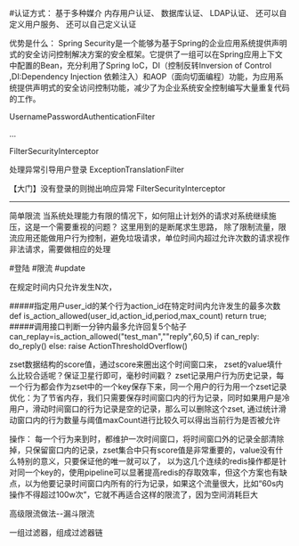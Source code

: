 #认证方式： 
基于多种媒介
内存用户认证、
数据库认证、
LDAP认证、
还可以自定义用户服务、
还可以自己定义认证


优势是什么：
Spring Security是一个能够为基于Spring的企业应用系统提供声明式的安全访问控制解决方案的安全框架。它提供了一组可以在Spring应用上下文中配置的Bean，充分利用了Spring IoC，DI（控制反转Inversion of Control ,DI:Dependency Injection 依赖注入）和AOP（面向切面编程）功能，为应用系统提供声明式的安全访问控制功能，减少了为企业系统安全控制编写大量重复代码的工作。

UsernamePasswordAuthenticationFilter

...

FilterSecurityInterceptor

处理异常引导用户登录
ExceptionTranslationFilter

【大门】没有登录的则抛出响应异常
FilterSecurityInterceptor


--------------------

简单限流
当系统处理能力有限的情况下，如何阻止计划外的请求对系统继续施压，这是一个需要重视的问题？
这里用到的是断尾求生思路，
除了限制流量，限流应用还能做用户行为控制，避免垃圾请求，单位时间内超过允许次数的请求视作非法请求，需要做相应的处理

#登陆
#限流
#update



在规定时间内只允许发生N次，

#####指定用户user_id的某个行为action_id在特定时间内允许发生的最多次数
def is_action_allowed(user_id,action_id,period,max_count)
return true;
#####调用接口判断一分钟内最多允许回复5个帖子
can_replay=is_action_allowed("test_man",""reply",60,5)
if can_reply:
    do_reply()
else:
    raise ActionThresholdOverflow()
    
zset数据结构的score值，通过score来圈出这个时间窗口来，
zset的value填什么比较合适呢？保证卫星行即可，毫秒时间戳？
zset记录用户行为历史记录，每一个行为都会作为zset中的一个key保存下来，同一个用户的行为用一个zset记录
优化：为了节省内存，我们只需要保存时间窗口内的行为记录，同时如果用户是冷用户，滑动时间窗口的行为记录是空的记录，那么可以删除这个zset,
通过统计滑动窗口内的行为数量与阈值maxCount进行比较久可以得出当前行为是否被允许

操作：
每一个行为来到时，都维护一次时间窗口，将时间窗口外的记录全部清除掉，只保留窗口内的记录，zset集合中只有score值是非常重要的，value没有什么特别的意义，只要保证他的唯一就可以了，
以为这几个连续的redis操作都是针对同一个key的，使用pipeline可以显著提高redis的存取效率，但这个方案也有缺点，以为他要记录时间窗口内所有的行为记录，如果这个流量很大，比如“60s内操作不得超过100w次”，它就不再适合这样的限流了，因为空间消耗巨大

高级限流做法--漏斗限流


一组过滤器，组成过滤器链

